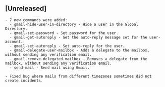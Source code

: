 ## [Unreleased]
    - 7 new commands were added:
      - gmail-hide-user-in-directory - Hide a user in the Global Directory.
      - gmail-set-password - Set password for the user.
      - gmail-get-autoreply - Get the auto-reply message set for the user-account.
      - gmail-set-autoreply - Set auto-reply for the user.
      - gmail-delegate-user-mailbox - Adds a delegate to the mailbox, without sending any verification email.
      - gmail-remove-delegated-mailbox - Removes a delegate from the mailbox, without sending any verification email.
      - send-mail - Send mail using Gmail.
    
    - Fixed bug where mails from different timezones sometimes did not create incidents. 